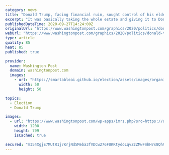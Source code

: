 ```yaml
---
category: news
title: "Donald Trump, facing financial ruin, sought control of his elderly father’s estate. The family fight was epic."
excerpt: "It was basically taking the whole estate and giving it to Donald,” Trump’s sister said in secretly recorded audio."
publishedDateTime: 2020-09-27T14:24:00Z
originalUrl: "https://www.washingtonpost.com/graphics/2020/politics/donald-trump-father-will/"
webUrl: "https://www.washingtonpost.com/graphics/2020/politics/donald-trump-father-will/"
type: article
quality: 85
heat: 85
published: true

provider:
  name: Washington Post
  domain: washingtonpost.com
  images:
    - url: "https://smartableai.github.io/election/assets/images/organizations/washingtonpost.com-50x50.jpg"
      width: 50
      height: 50

topics:
  - Election
  - Donald Trump

images:
  - url: "https://www.washingtonpost.com/wp-apps/imrs.php?src=https://arc-anglerfish-washpost-prod-washpost.s3.amazonaws.com/public/S43N3IHYOQI6VBPXLFARRCUYZU.jpg&w=1200"
    width: 1200
    height: 799
    isCached: true

secured: "mI54XgjE7MUtR1j7KrjNdSMeba3fVDCw276FUKKtydoLqvZzZMwFmhH7s8Qh9+EKjRnI9Ef+IfIG2SsqRFcY3Dcapei9xGGPB73M6ytCrrxV7Iu63rdFiJOYW40iyhQWXDLJvtAPX3vg37bmaV+mDJJ7dFs0BeLoQ3l1jAOyv/813xeDV0eGr9tbyevab7R/6s5gS2fQpyr9x7VnBZBA2vRNH9JH3z7Szo0JU6OKMxzoTF1iOgBvuqtN2wIjeuOC45GFnGNo4rISiqeuNLeVZJnXmjoCFwMymCfqDcUPxQzO7Bls7z+uANhCkd2NtjW4qGAA47U3qIht9Maanub2iLfYrNlS64OR2A8T0C6KzwM=;lNTiOH0Yj/2u7z4Xc0F0aw=="
---
```


